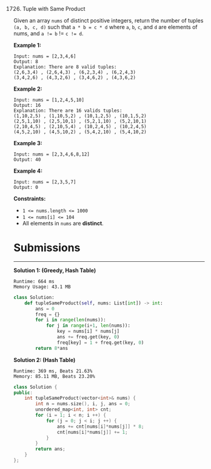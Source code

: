 1726. Tuple with Same Product

Given an array `nums` of distinct positive integers, return the number of tuples `(a, b, c, d)` such that `a * b = c * d` where `a`, `b`, `c`, and `d` are elements of nums, and `a != b` != `c != d`.

 

**Example 1:**
```
Input: nums = [2,3,4,6]
Output: 8
Explanation: There are 8 valid tuples:
(2,6,3,4) , (2,6,4,3) , (6,2,3,4) , (6,2,4,3)
(3,4,2,6) , (4,3,2,6) , (3,4,6,2) , (4,3,6,2)
```

**Example 2:**
```
Input: nums = [1,2,4,5,10]
Output: 16
Explanation: There are 16 valids tuples:
(1,10,2,5) , (1,10,5,2) , (10,1,2,5) , (10,1,5,2)
(2,5,1,10) , (2,5,10,1) , (5,2,1,10) , (5,2,10,1)
(2,10,4,5) , (2,10,5,4) , (10,2,4,5) , (10,2,4,5)
(4,5,2,10) , (4,5,10,2) , (5,4,2,10) , (5,4,10,2)
```

**Example 3:**
```
Input: nums = [2,3,4,6,8,12]
Output: 40
```

**Example 4:**
```
Input: nums = [2,3,5,7]
Output: 0
```

**Constraints:**

* `1 <= nums.length <= 1000`
* `1 <= nums[i] <= 104`
* All elements in `nums` are **distinct**.

# Submissions
---
**Solution 1: (Greedy, Hash Table)**
```
Runtime: 664 ms
Memory Usage: 43.1 MB
```
```python
class Solution:
    def tupleSameProduct(self, nums: List[int]) -> int:
        ans = 0
        freq = {}
        for i in range(len(nums)):
            for j in range(i+1, len(nums)): 
                key = nums[i] * nums[j]
                ans += freq.get(key, 0)
                freq[key] = 1 + freq.get(key, 0)
        return 8*ans
```

**Solution 2: (Hash Table)**
```
Runtime: 369 ms, Beats 21.63%
Memory: 85.11 MB, Beats 23.20%
```
```c++
class Solution {
public:
    int tupleSameProduct(vector<int>& nums) {
        int n = nums.size(), i, j, ans = 0;
        unordered_map<int, int> cnt;
        for (i = 1; i < n; i ++) {
            for (j = 0; j < i; j ++) {
                ans += cnt[nums[i]*nums[j]] * 8;
                cnt[nums[i]*nums[j]] += 1;
            }
        }
        return ans;
    }
};
```
